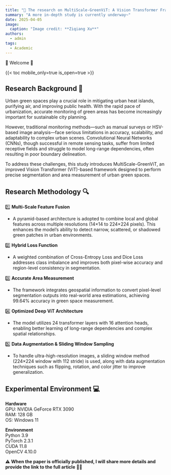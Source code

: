 ```yaml
---
title: "🎉 The research on MultiScale-GreenViT: A Vision Transformer Framework for High-Precision Urban Green Space Segmentation and Quantification has been successfully completed"
summary: "A more in-depth study is currently underway~"
date: 2025-04-05
image:
  caption: "Image credit: **Ziqiang Xu**"
authors:
  - admin
tags:
  - Academic
---
```



🎉 Welcome 👋

{{< toc mobile_only=true is_open=true >}}

## Research Background 📌 

Urban green spaces play a crucial role in mitigating urban heat islands, purifying air, and improving public health. With the rapid pace of urbanization, accurate monitoring of green areas has become increasingly important for sustainable city planning.

However, traditional monitoring methods—such as manual surveys or HSV-based image analysis—face serious limitations in accuracy, scalability, and adaptability to complex urban scenes. Convolutional Neural Networks (CNNs), though successful in remote sensing tasks, suffer from limited receptive fields and struggle to model long-range dependencies, often resulting in poor boundary delineation.

To address these challenges, this study introduces MultiScale-GreenViT, an improved Vision Transformer (ViT)-based framework designed to perform precise segmentation and area measurement of urban green spaces.

[//]: # ([![The template is mobile first with a responsive design to ensure that your site looks stunning on every device.]&#40;https://raw.githubusercontent.com/wowchemy/wowchemy-hugo-modules/main/starters/academic/preview.png&#41;]&#40;https://hugoblox.com&#41;)

## Research Methodology 🔍

1️⃣ **Multi-Scale Feature Fusion**
- A pyramid-based architecture is adopted to combine local and global features across multiple resolutions (14×14 to 224×224 pixels). This enhances the model’s ability to detect narrow, scattered, or shadowed green patches in urban environments.

2️⃣ **Hybrid Loss Function**
- A weighted combination of Cross-Entropy Loss and Dice Loss addresses class imbalance and improves both pixel-wise accuracy and region-level consistency in segmentation.

3️⃣ **Accurate Area Measurement**
- The framework integrates geospatial information to convert pixel-level segmentation outputs into real-world area estimations, achieving 99.64% accuracy in green space measurement.

4️⃣ **Optimized Deep ViT Architecture**
- The model utilizes 24 transformer layers with 16 attention heads, enabling better learning of long-range dependencies and complex spatial relationships.

5️⃣ **Data Augmentation & Sliding Window Sampling**
- To handle ultra-high-resolution images, a sliding window method (224×224 window with 112 stride) is used, along with data augmentation techniques such as flipping, rotation, and color jitter to improve generalization.

## Experimental Environment 💻

**Hardware**  
  GPU: NVIDIA GeForce RTX 3090  
  RAM: 128 GB  
  OS: Windows 11  

**Environment**  
  Python 3.9  
  PyTorch 2.3.1  
  CUDA 11.8  
  OpenCV 4.10.0  

⚠️ **When the paper is officially published, I will share more details and provide the link to the full article** 🦄✨


